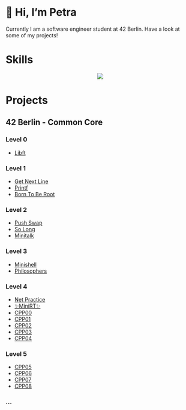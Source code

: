 # 👋 Hi, I’m Petra

Currently I am a software engineer student at 42 Berlin. Have a look at some of my projects!

# Skills
<p align="center">
  <a href="https://skillicons.dev">
    <img src="https://skillicons.dev/icons?i=c,git,github,bash,linux,vim,vscode,notion" />
  </a>
</p>

# Projects

## 42 Berlin - Common Core
### Level 0
- [Libft](https://github.com/pebencze/Libft.git)
### Level 1
- [Get Next Line](https://github.com/pebencze/Get_next_line.git)
- [Printf](https://github.com/pebencze/Printf.git)
- [Born To Be Root](https://github.com/pebencze/Born2beRoot.git)
### Level 2
- [Push Swap](https://github.com/pebencze/PushSwap.git)
- [So Long](https://github.com/pebencze/SoLong.git)
- [Minitalk](https://github.com/pebencze/Minitalk.git)
### Level 3
- [Minishell](https://github.com/henniphilo/minishell.git)
- [Philosophers](https://github.com/pebencze/Philosophers.git)
### Level 4
- [Net Practice]()
- [✨MiniRT✨](https://github.com/pebencze/42MiniRT.git)
- [CPP00](https://github.com/pebencze/42CPP00.git)
- [CPP01](https://github.com/pebencze/42CPP01.git)
- [CPP02](https://github.com/pebencze/42CPP02.git)
- [CPP03](https://github.com/pebencze/42CPP03.git)
- [CPP04](https://github.com/pebencze/42CPP04.git)
### Level 5
- [CPP05](https://github.com/pebencze/42CPP05.git)
- [CPP06](https://github.com/pebencze/42CPP06.git)
- [CPP07](https://github.com/pebencze/42CPP07.git)
- [CPP08](https://github.com/pebencze/42CPP08.git)
### ...


<!---
pebencze/pebencze is a ✨ special ✨ repository because its `README.md` (this file) appears on your GitHub profile.
You can click the Preview link to take a look at your changes.
--->
